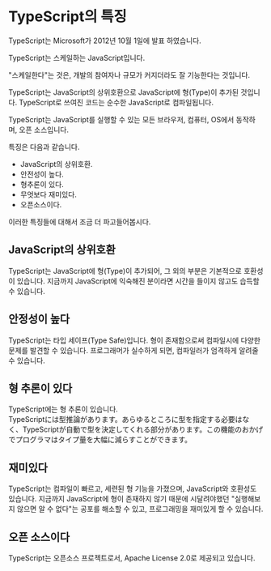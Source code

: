 # TypeScript의 특징

<!-- # TypeScriptの特徴 -->

TypeScript는 Microsoft가 2012년 10월 1일에 발표 하였습니다.

<!-- TypeScriptはMicrosoftにより2012年10月1日に発表されました。 -->

TypeScript는 스케일하는 JavaScript입니다.

<!-- TypeScriptはスケールするJavaScriptです。 -->

"스케일한다"는 것은, 개발의 참여자나 규모가 커지더라도 잘 기능한다는 것입니다.

<!-- 「スケールする」とは、開発に関わる人数や、規模が増えた際にもうまく機能するということです。 -->

TypeScript는 JavaScript의 상위호환으로 JavaScript에 형(Type)이 추가된 것입니다. TypeScript로 쓰여진 코드는 순수한 JavaScript로 컴파일됩니다.

<!-- TypeScriptはJavaScriptの上位互換でJavaScriptに型が追加されているものです。TypeScriptで書かれたコードは純粋なJavaScriptにコンパイルされます。 -->

TypeScript는 JavaScript를 실행할 수 있는 모든 브라우저, 컴퓨터, OS에서 동작하며, 오픈 소스입니다.

<!-- TypeScriptはJavaScriptが実行できるすべてのブラウザ、コンピュータ、OSで動作し、オープンソースです。 -->

특징은 다음과 같습니다.

<!-- 特徴は次のとおりです -->

- JavaScript의 상위호환.
- 안전성이 높다.
- 형추론이 있다.
- 무엇보다 재미있다.
- 오픈소스이다.

<!-- - JavaScriptの上位互換。
- 安全性が高い。
- 型推論がある。
- 何より楽しい。
- オープンソースである。 -->

이러한 특징들에 대해서 조금 더 파고들어봅시다.

<!-- これらについてもう少し掘り下げてみてみましょう。 -->

## JavaScript의 상위호환

<!-- ## JavaScriptの上位互換 -->

TypeScript는 JavaScript에 형(Type)이 추가되어, 그 외의 부분은 기본적으로 호환성이 있습니다. 지금까지 JavaScript에 익숙해진 분이라면 시간을 들이지 않고도 습득할 수 있습니다.

<!-- TypeScriptはJavaScriptに型が追加され、それ以外の部分は基本的に互換性があります。 これまでJavaScriptに慣れ親しんできた方であれば時間をかけずに習得できます。 -->

## 안정성이 높다

<!-- ## 安全性が高い -->

TypeScript는 타입 세이프(Type Safe)입니다. 형이 존재함으로써 컴파일시에 다양한 문제를 발견할 수 있습니다. 프로그래머가 실수하게 되면, 컴파일러가 엄격하게 알려줄 수 있습니다.

<!-- TypeScriptはタイプセーフです。 型があることでコンパイル時にさまざまな問題を発見できます。プログラマがミスをするとコンパイラが厳しく教えてくれます。 -->

## 형 추론이 있다

<!-- ## 型推論がある -->

TypeScript에는 형 추론이 있습니다.  
TypeScriptには型推論があります。あらゆるところに型を指定する必要はなく、TypeScriptが自動で型を決定してくれる部分があります。この機能のおかげでプログラマはタイプ量を大幅に減らすことができます。

## 재미있다

<!-- ## 楽しい -->

TypeScript는 컴파일이 빠르고, 세련된 형 기능을 가졌으며, JavaScript와 호환성도 있습니다. 지금까지 JavaScript에 형이 존재하지 않기 때문에 시달려야했던 "실행해보지 않으면 알 수 없다"는 공포를 해소할 수 있고, 프로그래밍을 재미있게 할 수 있습니다.

<!-- TypeScriptはコンパイルが速く、洗練された型機能を持ち、JavaScriptとの互換性もあります。これまでJavaScriptに型がないことにより悩まされてきた"実行してみないとわからない"恐怖から解消され、プログラミングを楽しくできます。 -->

## 오픈 소스이다

<!-- ## オープンソースである -->

TypeScript는 오픈소스 프로젝트로서, Apache License 2.0로 제공되고 있습니다.

<!-- TypeScriptはオープンソースプロジェクトで、Apache License 2.0で提供されています。 -->
